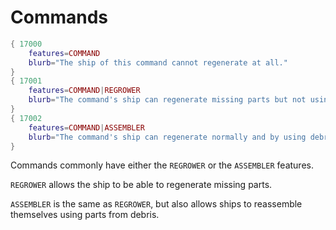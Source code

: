 # Commands

```lua
{ 17000
    features=COMMAND
    blurb="The ship of this command cannot regenerate at all."
}
{ 17001
    features=COMMAND|REGROWER
    blurb="The command's ship can regenerate missing parts but not using debris."
}
{ 17002
    features=COMMAND|ASSEMBLER
    blurb="The command's ship can regenerate normally and by using debris."
}
```

Commands commonly have either the `REGROWER` or the `ASSEMBLER` features.

`REGROWER` allows the ship to be able to regenerate missing parts.

`ASSEMBLER` is the same as `REGROWER`, but also allows ships to reassemble themselves using parts from debris.